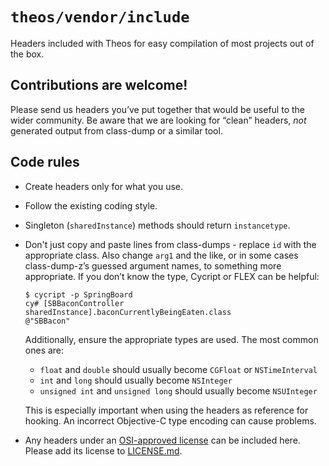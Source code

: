 # `theos/vendor/include`
Headers included with Theos for easy compilation of most projects out of the box.

## Contributions are welcome!
Please send us headers you’ve put together that would be useful to the wider community. Be aware that we are looking for “clean” headers, *not* generated output from class-dump or a similar tool.

## Code rules
* Create headers only for what you use.
* Follow the existing coding style.
* Singleton (`sharedInstance`) methods should return `instancetype`.
* Don't just copy and paste lines from class-dumps - replace `id` with the appropriate class. Also change `arg1` and the like, or in some cases class-dump-z’s guessed argument names, to something more appropriate. If you don’t know the type, Cycript or FLEX can be helpful:

    ```console
    $ cycript -p SpringBoard
    cy# [SBBaconController sharedInstance].baconCurrentlyBeingEaten.class
    @"SBBacon"
    ```

    Additionally, ensure the appropriate types are used. The most common ones are:

    * `float` and `double` should usually become `CGFloat` or `NSTimeInterval`
    * `int` and `long` should usually become `NSInteger`
    * `unsigned int` and `unsigned long` should usually become `NSUInteger`

    This is especially important when using the headers as reference for hooking. An incorrect Objective-C type encoding can cause problems.
* Any headers under an [OSI-approved license](https://opensource.org/licenses) can be included here. Please add its license to [LICENSE.md](LICENSE.md).

